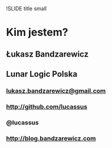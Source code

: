 !SLIDE title small
# Kim jestem? #

## Łukasz Bandzarewicz
## Lunar Logic Polska
### lukasz.bandzarewicz@gmail.com
### http://github.com/lucassus
### @lucassus
### http://blog.bandzarewicz.com
